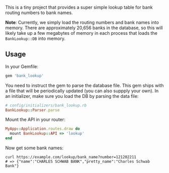 This is a tiny project that provides a super simple lookup table for bank routing numbers to bank names.

**Note**: Currently, we simply load the routing numbers and bank names into memory. There are approximately 20,656 banks in the database, so this will likely take up a few megabytes of memory in each process that loads the `BankLookup::DB` into memory.

## Usage

In your Gemfile:

```ruby
gem 'bank_lookup'
```

You need to instruct the gem to parse the database file. This gem ships with a file that will be periodically updated (you can also suppply your own).
In an initializer, make sure you load the DB by parsing the data file:

```ruby
# config/initializers/bank_lookup.rb
BankLookup::Parser.parse
```

Mount the API in your router:

```ruby
MyApp::Application.routes.draw do
  mount BankLookup::API => 'lookup'
end
```

Now get some bank names:

```
curl https://example.com/lookup/bank_name?number=121202211
# => {"name":"CHARLES SCHWAB BANK","pretty_name":"Charles Schwab Bank"}
```